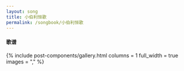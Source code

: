 ```yaml
---
layout: song
title: 小伯利恒歌
permalink: /songbook/小伯利恒歌
---
```


#### 歌谱

{% include post-components/gallery.html
    columns = 1
    full_width = true
    images = ","
%}
